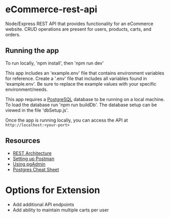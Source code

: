 # eCommerce-rest-api
Node/Express REST API that provides functionality for an eCommerce website. CRUD operations are present for users, products, carts, and orders.

## Running the app
To run locally, 'npm install', then 'npm run dev'

This app includes an 'example.env' file  that contains environment variables for reference. Create a '.env' file that includes all variables found in 'example.env'. Be sure to replace the example values with your specific environment/needs.

This app requires a [PostgreSQL](https://www.postgresql.org/) database to be running on a local machine.
To load the database run 'npm run buildDb'. The database setup can be viewed in the file 'dbSetup.js'.

Once the app is running locally, you can access the API at `http://localhost:<your-port>`

## Resources
- [REST Architecture](https://www.codecademy.com/articles/what-is-rest)
- [Setting up Postman](https://learning.postman.com/docs/getting-started/settings/)
- [Using pgAdmin](https://www.pgadmin.org/docs/pgadmin4/development/getting_started.html)
- [Postgres Cheat Sheet](https://www.postgresqltutorial.com/postgresql-cheat-sheet/)

# Options for Extension
- Add additional API endpoints
- Add ability to maintain multiple carts per user